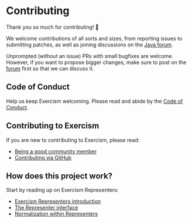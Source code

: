 # Contributing

Thank you so much for contributing! 🎉

We welcome contributions of all sorts and sizes, from reporting issues to submitting patches, as well as joining discussions on the [Java forum][java-forum].

Unprompted (without an issue) PRs with small bugfixes are welcome.
However, if you want to propose bigger changes, make sure to post on the [forum][java-forum] first so that we can discuss it.

## Code of Conduct

Help us keep Exercism welcoming.
Please read and abide by the [Code of Conduct][coc].

## Contributing to Exercism

If you are new to contributing to Exercism, please read:

- [Being a good community member][community-docs]
- [Contributing via GitHub][contributing-docs-github]

## How does this project work?

Start by reading up on Exercism Representers:

- [Exercism Representers introduction][representer-docs-intro]
- [The Representer interface][representer-docs-interface]
- [Normalization within Representers][representer-docs-normalization]

[coc]: https://github.com/exercism/java-analyzer/blob/main/CODE_OF_CONDUCT.md
[java-forum]: https://forum.exercism.org/c/programming/java/91
[community-docs]: https://exercism.org/docs/community/being-a-good-community-member
[contributing-docs-github]: https://exercism.org/docs/building/github
[representer-docs-interface]: https://exercism.org/docs/building/tooling/representers/interface
[representer-docs-intro]: https://exercism.org/docs/building/tooling/representers
[representer-docs-normalization]: https://exercism.org/docs/building/tooling/representers/normalization
